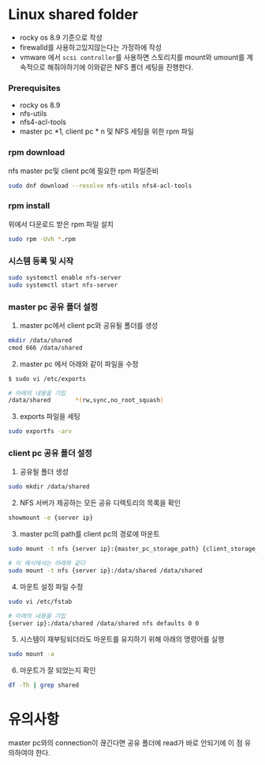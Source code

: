 # Linux shared folder
* rocky os 8.9 기준으로 작성
* firewalld를 사용하고있지않는다는 가정하에 작성
* vmware 에서 `scsi controller`를 사용하면 스토리지를 mount와 umount를 계속적으로 해줘야하기에 이와같은 NFS 폴더 세팅을 진행한다.

### Prerequisites
- rocky os 8.9
- nfs-utils
- nfs4-acl-tools
- master pc *1, client pc * n 및 NFS 세팅을 위한 rpm 파일

### rpm download
nfs master pc및 client pc에 필요한 rpm 파일준비
```bash
sudo dnf download --resolve nfs-utils nfs4-acl-tools
```

### rpm install
위에서 다운로드 받은 rpm 파일 설치
```bash
sudo rpm -Uvh *.rpm
```

### 시스템 등록 및 시작
```bash
sudo systemctl enable nfs-server
sudo systemctl start nfs-server
```

### master pc 공유 폴더 설정
1. master pc에서 client pc와 공유될 폴더를 생성
```bash
mkdir /data/shared
cmod 666 /data/shared
```

2. master pc 에서 아래와 같이 파일을 수정
```bash
$ sudo vi /etc/exports

# 아래의 내용을 기입
/data/shared       *(rw,sync,no_root_squash)
```

3. exports 파일을 세팅

```bash
sudo exportfs -arv
```

### client pc 공유 폴더 설정
1. 공유될 폴더 생성
```bash
sudo mkdir /data/shared
```

2. NFS 서버가 제공하는 모든 공유 디렉토리의 목록을 확인
```bash
showmount -e {server ip}
```

3. master pc의 path를 client pc의 경로에 마운트
```bash
sudo mount -t nfs {server ip}:{master_pc_storage_path} {client_storage_path}

# 이 예시에서는 아래와 같다
sudo mount -t nfs {server ip}:/data/shared /data/shared
```

4. 마운트 설정 파일 수정
```bash
sudo vi /etc/fstab

# 아래의 내용을 기입
{server ip}:/data/shared /data/shared nfs defaults 0 0
```

5. 시스템이 재부팅되더라도 마운트를 유지하기 위해 아래의 명령어를 실행
```bash
sudo mount -a
```

6. 마운트가 잘 되었는지 확인

```bash
df -Th | grep shared
```

# 유의사항
master pc와의 connection이 끊긴다면 공유 폴더에 read가 바로 안되기에 이 점 유의하여야 한다.
